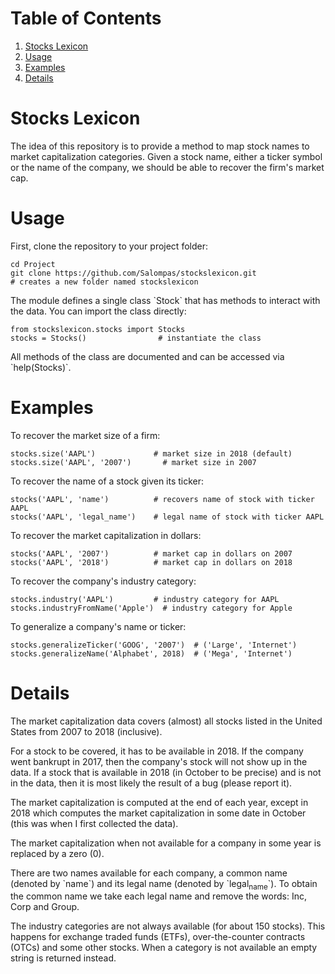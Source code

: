 # Table of Contents

1.  [Stocks Lexicon](#org19cb052)
2.  [Usage](#orgeff2112)
3.  [Examples](#org07dcdd1)
4.  [Details](#orgdea637a)


<a id="org19cb052"></a>

# Stocks Lexicon

The idea of this repository is to provide a method to map stock names to market capitalization categories.
Given a stock name, either a ticker symbol or the name of the company, we should be able to recover the firm's market cap.


<a id="orgeff2112"></a>

# Usage

First, clone the repository to your project folder:

    cd Project
    git clone https://github.com/Salompas/stockslexicon.git
    # creates a new folder named stockslexicon

The module defines a single class \`Stock\` that has methods to interact with the data. You can import the class directly:

    from stockslexicon.stocks import Stocks
    stocks = Stocks()                # instantiate the class

All methods of the class are documented and can be accessed via \`help(Stocks)\`.


<a id="org07dcdd1"></a>

# Examples

To recover the market size of a firm:

    stocks.size('AAPL')             # market size in 2018 (default)
    stocks.size('AAPL', '2007')       # market size in 2007

To recover the name of a stock given its ticker:

    stocks('AAPL', 'name')          # recovers name of stock with ticker AAPL
    stocks('AAPL', 'legal_name')    # legal name of stock with ticker AAPL

To recover the market capitalization in dollars:

    stocks('AAPL', '2007')          # market cap in dollars on 2007
    stocks('AAPL', '2018')          # market cap in dollars on 2018

To recover the company's industry category:

    stocks.industry('AAPL')         # industry category for AAPL
    stocks.industryFromName('Apple')  # industry category for Apple

To generalize a company's name or ticker:

    stocks.generalizeTicker('GOOG', '2007')  # ('Large', 'Internet')
    stocks.generalizeName('Alphabet', 2018)  # ('Mega', 'Internet')


<a id="orgdea637a"></a>

# Details

The market capitalization data covers (almost) all stocks listed in the United States from 2007 to 2018 (inclusive).

For a stock to be covered, it has to be available in 2018. If the company went bankrupt in 2017, then the company's stock will not show up in the data. If a stock that is available in 2018 (in October to be precise) and is not in the data, then it is most likely the result of a bug (please report it).

The market capitalization is computed at the end of each year, except in 2018 which computes the market capitalization in some date in October (this was when I first collected the data).

The market capitalization when not available for a company in some year is replaced by a zero (0).

There are two names available for each company, a common name (denoted by \`name\`) and its legal name (denoted by \`legal<sub>name</sub>\`). To obtain the common name we take each legal name and remove the words: Inc, Corp and Group.

The industry categories are not always available (for about 150 stocks). This happens for exchange traded funds (ETFs), over-the-counter contracts (OTCs) and some other stocks. When a category is not available an empty string is returned instead.
